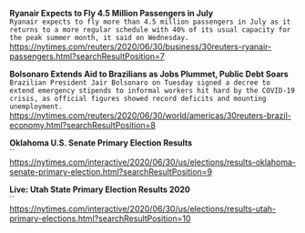 **Ryanair Expects to Fly 4.5 Million Passengers in July**\
`Ryanair expects to fly more than 4.5 million passengers in July as it returns to a more regular schedule with 40% of its usual capacity for the peak summer month, it said on Wednesday.`\
https://nytimes.com/reuters/2020/06/30/business/30reuters-ryanair-passengers.html?searchResultPosition=7

**Bolsonaro Extends Aid to Brazilians as Jobs Plummet, Public Debt Soars**\
`Brazilian President Jair Bolsonaro on Tuesday signed a decree to extend emergency stipends to informal workers hit hard by the COVID-19 crisis, as official figures showed record deficits and mounting unemployment.`\
https://nytimes.com/reuters/2020/06/30/world/americas/30reuters-brazil-economy.html?searchResultPosition=8

**Oklahoma U.S. Senate Primary Election Results**\
``\
https://nytimes.com/interactive/2020/06/30/us/elections/results-oklahoma-senate-primary-election.html?searchResultPosition=9

**Live: Utah State Primary Election Results 2020**\
``\
https://nytimes.com/interactive/2020/06/30/us/elections/results-utah-primary-elections.html?searchResultPosition=10

